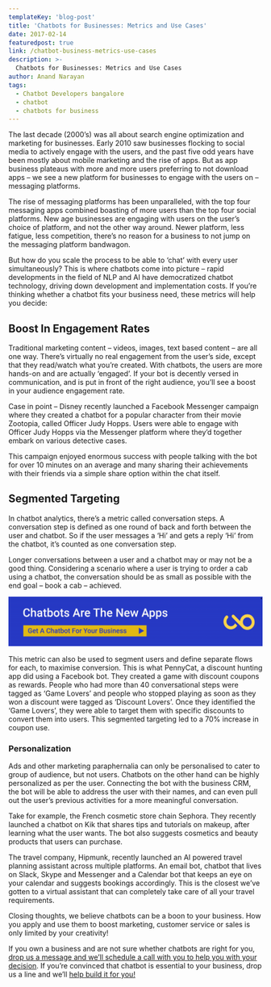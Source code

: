 ```yaml
---
templateKey: 'blog-post'
title: 'Chatbots for Businesses: Metrics and Use Cases'
date: 2017-02-14
featuredpost: true
link: /chatbot-business-metrics-use-cases
description: >-
  Chatbots for Businesses: Metrics and Use Cases
author: Anand Narayan
tags:
  - Chatbot Developers bangalore
  - chatbot
  - chatbots for business
---
```


The last decade (2000’s) was all about search engine optimization and marketing for businesses. Early 2010 saw businesses flocking to social media to actively engage with the users, and the past five odd years have been mostly about mobile marketing and the rise of apps. But as app business plateaus with more and more users preferring to not download apps – we see a new platform for businesses to engage with the users on – messaging platforms.

The rise of messaging platforms has been unparalleled, with the top four messaging apps combined boasting of more users than the top four social platforms. New age businesses are engaging with users on the user’s choice of platform, and not the other way around. Newer platform, less fatigue, less competition, there’s no reason for a business to not jump on the messaging platform bandwagon.

But how do you scale the process to be able to ‘chat’ with every user simultaneously? This is where chatbots come into picture – rapid developments in the field of NLP and AI have democratized chatbot technology, driving down development and implementation costs. If you’re thinking whether a chatbot fits your business need, these metrics will help you decide:


## Boost In Engagement Rates

Traditional marketing content – videos, images, text based content – are all one way. There’s virtually no real engagement from the user’s side, except that they read/watch what you’re created. With chatbots, the users are more hands-on and are actually ‘engaged’. If your bot is decently versed in communication, and is put in front of the right audience, you’ll see a boost in your audience engagement rate.

Case in point – Disney recently launched a Facebook Messenger campaign where they created a chatbot for a popular character from their movie Zootopia, called Officer Judy Hopps. Users were able to engage with Officer Judy Hopps via the Messenger platform where they’d together embark on various detective cases.

This campaign enjoyed enormous success with people talking with the bot for over 10 minutes on an average and many sharing their achievements with their friends via a simple share option within the chat itself.

## Segmented Targeting

In chatbot analytics, there’s a metric called conversation steps. A conversation step is defined as one round of back and forth between the user and chatbot. So if the user messages a ‘Hi’ and gets a reply ‘Hi’ from the chatbot, it’s counted as one conversation step.

Longer conversations between a user and a chatbot may or may not be a good thing. Considering a scenario where a user is trying to order a cab using a chatbot, the conversation should be as small as possible with the end goal – book a cab – achieved.

[![chatbot-development-company](./images/chatbot-development-banner-02.png)](/chatbot-development-company-bangalore/)

This metric can also be used to segment users and define separate flows for each, to maximise conversion. This is what PennyCat, a discount hunting app did using a Facebook bot. They created a game with discount coupons as rewards. People who had more than 40 conversational steps were tagged as ‘Game Lovers’ and people who stopped playing as soon as they won a discount were tagged as ‘Discount Lovers’. Once they identified the ‘Game Lovers’, they were able to target them with specific discounts to convert them into users. This segmented targeting led to a 70% increase in coupon use.

### Personalization

Ads and other marketing paraphernalia can only be personalised to cater to group of audience, but not users. Chatbots on the other hand can be highly personalized as per the user. Connecting the bot with the business CRM, the bot will be able to address the user with their names, and can even pull out the user’s previous activities for a more meaningful conversation.

Take for example, the French cosmetic store chain Sephora. They recently launched a chatbot on Kik that shares tips and tutorials on makeup, after learning what the user wants. The bot also suggests cosmetics and beauty products that users can purchase.

The travel company, Hipmunk, recently launched an AI powered travel planning assistant across multiple platforms. An email bot, chatbot that lives on Slack, Skype and Messenger and a Calendar bot that keeps an eye on your calendar and suggests bookings accordingly. This is the closest we’ve gotten to a virtual assistant that can completely take care of all your travel requirements.

Closing thoughts, we believe chatbots can be a boon to your business. How you apply and use them to boost marketing, customer service or sales is only limited by your creativity!

If you own a business and are not sure whether chatbots are right for you, [drop us a message and we’ll schedule a call with you to help you with your decision](/contact). If you’re convinced that chatbot is essential to your business, drop us a line and we’ll [help build it for you!](/contact)